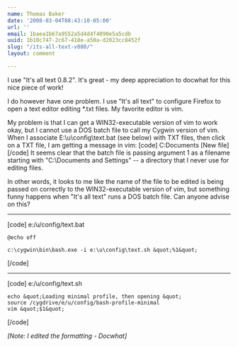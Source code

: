 ```yaml
---
name: Thomas Baker
date: '2008-03-04T08:43:10-05:00'
url: ''
email: 1baea1b67a9552a5d4d4f4090e5a5cdb
uuid: 1b10c747-2c67-418e-a50a-d2023cc8452f
slug: "/its-all-text-v080/"
layout: comment

---
```


I use "It's all text 0.8.2".  It's great - my deep appreciation to
docwhat for this nice piece of work!

I do however have one problem.  I use "It's all text" to configure
Firefox to open a text editor editing *.txt files.  My favorite editor
is vim.

My problem is that I can get a WIN32-executable version of
vim to work okay, but I cannot use a DOS batch file to call
my Cygwin version of vim.  When I associate E:\u\config\text.bat
(see below) with TXT files, then click on a TXT file, I am 
getting a message in vim:
[code]
    C:Documents [New file]
[/code]
It seems clear that the batch file is passing argument 1 as a 
filename starting with "C:\Documents and Settings" -- a directory
that I never use for editing files.

In other words, it looks to me like the name of the file to be 
edited is being passed on correctly to the WIN32-executable 
version of vim, but something funny happens when "It's all text"
runs a DOS batch file.  Can anyone advise on this?

<hr />
[code]
e:/u/config/text.bat

    @echo off

    c:\cygwin\bin\bash.exe -i e:\u\config\text.sh &quot;%1&quot;
[/code]

<hr />
[code]
e:/u/config/text.sh

    echo &quot;Loading minimal profile, then opening &quot;
    source /cygdrive/e/u/config/bash-profile-minimal
    vim &quot;$1&quot;
[/code]

<em>[Note: I edited the formatting - Docwhat]</em>
